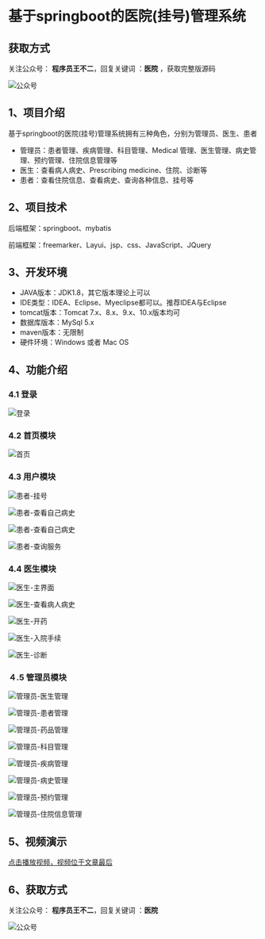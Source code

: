 # 基于springboot的医院(挂号)管理系统

## 获取方式

关注公众号： **程序员王不二**，回复关键词  ：**医院** ，获取完整版源码

![公众号](https://project-images-1256969109.cos.ap-chongqing.myqcloud.com/Typora-Images/202205281253739.png)

## 1、项目介绍

基于springboot的医院(挂号)管理系统拥有三种角色，分别为管理员、医生、患者

- 管理员：患者管理、疾病管理、科目管理、Medical 管理、医生管理、病史管理、预约管理、住院信息管理等
- 医生：查看病人病史、Prescribing medicine、住院、诊断等
- 患者：查看住院信息、查看病史、查询各种信息、挂号等


## 2、项目技术

后端框架：springboot、mybatis

前端框架：freemarker、Layui、jsp、css、JavaScript、JQuery

## 3、开发环境

- JAVA版本：JDK1.8，其它版本理论上可以
- IDE类型：IDEA、Eclipse、Myeclipse都可以。推荐IDEA与Eclipse
- tomcat版本：Tomcat 7.x、8.x、9.x、10.x版本均可
- 数据库版本：MySql 5.x
- maven版本：无限制
- 硬件环境：Windows 或者 Mac OS


## 4、功能介绍

### 4.1 登录

![登录](https://project-images-1256969109.cos.ap-chongqing.myqcloud.com/Typora-Images/202206200944910.jpg)

### 4.2 首页模块

![首页](https://project-images-1256969109.cos.ap-chongqing.myqcloud.com/Typora-Images/202206200945917.jpg)

### 4.3 用户模块

![患者-挂号](https://project-images-1256969109.cos.ap-chongqing.myqcloud.com/Typora-Images/202206200945633.jpg)

![患者-查看自己病史](https://project-images-1256969109.cos.ap-chongqing.myqcloud.com/Typora-Images/202206200945648.jpg)

![患者-查看自己病史](https://project-images-1256969109.cos.ap-chongqing.myqcloud.com/Typora-Images/202206200945289.jpg)

![患者-查询服务](https://project-images-1256969109.cos.ap-chongqing.myqcloud.com/Typora-Images/202206200946000.jpg)

### 4.4 医生模块

![医生-主界面](https://project-images-1256969109.cos.ap-chongqing.myqcloud.com/Typora-Images/202206200946951.jpg)

![医生-查看病人病史](https://project-images-1256969109.cos.ap-chongqing.myqcloud.com/Typora-Images/202206200946786.jpg)

![医生-开药](https://project-images-1256969109.cos.ap-chongqing.myqcloud.com/Typora-Images/202206200946922.jpg)

![医生-入院手续](https://project-images-1256969109.cos.ap-chongqing.myqcloud.com/Typora-Images/202206200946026.jpg)

![医生-诊断](https://project-images-1256969109.cos.ap-chongqing.myqcloud.com/Typora-Images/202206200946857.jpg)

### ４.5 管理员模块

![管理员-医生管理](https://project-images-1256969109.cos.ap-chongqing.myqcloud.com/Typora-Images/202206200946403.jpg)

![管理员-患者管理](https://project-images-1256969109.cos.ap-chongqing.myqcloud.com/Typora-Images/202206200946442.jpg)

![管理员-药品管理](https://project-images-1256969109.cos.ap-chongqing.myqcloud.com/Typora-Images/202206200946599.jpg)

![管理员-科目管理](https://project-images-1256969109.cos.ap-chongqing.myqcloud.com/Typora-Images/202206200946595.jpg)

![管理员-疾病管理](https://project-images-1256969109.cos.ap-chongqing.myqcloud.com/Typora-Images/202206200946575.jpg)

![管理员-病史管理](https://project-images-1256969109.cos.ap-chongqing.myqcloud.com/Typora-Images/202206200946633.jpg)

![管理员-预约管理](https://project-images-1256969109.cos.ap-chongqing.myqcloud.com/Typora-Images/202206200946839.jpg)

![管理员-住院信息管理](https://project-images-1256969109.cos.ap-chongqing.myqcloud.com/Typora-Images/202206200946002.jpg)

## 5、视频演示

[点击播放视频，视频位于文章最后](输入链接)

## 6、获取方式

关注公众号： **程序员王不二**，回复关键词  ：**医院**



![公众号](https://project-images-1256969109.cos.ap-chongqing.myqcloud.com/Typora-Images/202205281253739.png)

